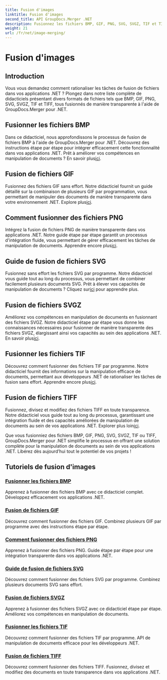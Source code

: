 ```yaml
---
title: Fusion d'images
linktitle: Fusion d'images
second_title: API GroupDocs.Merger .NET
description: Fusionnez les fichiers BMP, GIF, PNG, SVG, SVGZ, TIF et TIFF en toute transparence avec GroupDocs.Merger .NET. Intégrez efficacement la manipulation de documents dans vos applications .NET.
weight: 21
url: /fr/net/image-merging/
---
```


# Fusion d'images

## Introduction

Vous vous demandez comment rationaliser les tâches de fusion de fichiers dans vos applications .NET ? Plongez dans notre liste complète de didacticiels présentant divers formats de fichiers tels que BMP, GIF, PNG, SVG, SVGZ, TIF et TIFF, tous fusionnés de manière transparente à l'aide de GroupDocs.Merger pour .NET.

## Fusionner les fichiers BMP

 Dans ce didacticiel, nous approfondissons le processus de fusion de fichiers BMP à l'aide de GroupDocs.Merger pour .NET. Découvrez des instructions étape par étape pour intégrer efficacement cette fonctionnalité dans vos applications .NET. Prêt à améliorer vos compétences en manipulation de documents ? En savoir plus[ici](./merge-bmp-files/).

## Fusion de fichiers GIF

 Fusionnez des fichiers GIF sans effort. Notre didacticiel fournit un guide détaillé sur la combinaison de plusieurs GIF par programmation, vous permettant de manipuler des documents de manière transparente dans votre environnement .NET. Explore plus[ici](./merging-gif-files/).

## Comment fusionner des fichiers PNG

Intégrez la fusion de fichiers PNG de manière transparente dans vos applications .NET. Notre guide étape par étape garantit un processus d'intégration fluide, vous permettant de gérer efficacement les tâches de manipulation de documents. Apprendre encore plus[ici](./how-to-merge-png-files/).

## Guide de fusion de fichiers SVG

 Fusionnez sans effort les fichiers SVG par programme. Notre didacticiel vous guide tout au long du processus, vous permettant de combiner facilement plusieurs documents SVG. Prêt à élever vos capacités de manipulation de documents ? Cliquez sur[ici](./guide-merging-svg-files/) pour apprendre plus.

## Fusion de fichiers SVGZ

 Améliorez vos compétences en manipulation de documents en fusionnant des fichiers SVGZ. Notre didacticiel étape par étape vous donne les connaissances nécessaires pour fusionner de manière transparente des fichiers SVGZ, élargissant ainsi vos capacités au sein des applications .NET. En savoir plus[ici](./merging-svgz-files/).

## Fusionner les fichiers TIF

 Découvrez comment fusionner des fichiers TIF par programme. Notre didacticiel fournit des informations sur la manipulation efficace de documents, permettant aux développeurs .NET de rationaliser les tâches de fusion sans effort. Apprendre encore plus[ici](./merge-tif-files/).

## Fusion de fichiers TIFF

Fusionnez, divisez et modifiez des fichiers TIFF en toute transparence. Notre didacticiel vous guide tout au long du processus, garantissant une intégration fluide et des capacités améliorées de manipulation de documents au sein de vos applications .NET. Explorer plus loin[ici](./merging-tiff-files/).

Que vous fusionniez des fichiers BMP, GIF, PNG, SVG, SVGZ, TIF ou TIFF, GroupDocs.Merger pour .NET simplifie le processus en offrant une solution complète pour la manipulation de documents au sein de vos applications .NET. Libérez dès aujourd’hui tout le potentiel de vos projets !
## Tutoriels de fusion d'images
### [Fusionner les fichiers BMP](./merge-bmp-files/)
Apprenez à fusionner des fichiers BMP avec ce didacticiel complet. Développez efficacement vos applications .NET.
### [Fusion de fichiers GIF](./merging-gif-files/)
Découvrez comment fusionner des fichiers GIF. Combinez plusieurs GIF par programme avec des instructions étape par étape.
### [Comment fusionner des fichiers PNG](./how-to-merge-png-files/)
Apprenez à fusionner des fichiers PNG. Guide étape par étape pour une intégration transparente dans vos applications .NET.
### [Guide de fusion de fichiers SVG](./guide-merging-svg-files/)
Découvrez comment fusionner des fichiers SVG par programme. Combinez plusieurs documents SVG sans effort.
### [Fusion de fichiers SVGZ](./merging-svgz-files/)
Apprenez à fusionner des fichiers SVGZ avec ce didacticiel étape par étape. Améliorez vos compétences en manipulation de documents.
### [Fusionner les fichiers TIF](./merge-tif-files/)
Découvrez comment fusionner des fichiers TIF par programme. API de manipulation de documents efficace pour les développeurs .NET.
### [Fusion de fichiers TIFF](./merging-tiff-files/)
Découvrez comment fusionner des fichiers TIFF. Fusionnez, divisez et modifiez des documents en toute transparence dans vos applications .NET.